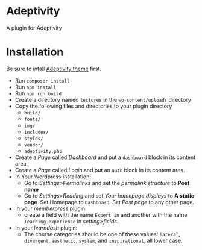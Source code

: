 
# Adeptivity

A plugin for Adeptivity

# Installation

Be sure to intall [Adeptivity theme](https://github.com/meykiacs/adeptivity) first.

- Run `composer install`
- Run `npm install`
- Run `npm run build`
- Create a directory named `lectures` in the `wp-content/uploads` directory
- Copy the following files and directories to your plugin directory
  - `build/`
  - `fonts/`
  - `img/`
  - `includes/`
  - `styles/`
  - `vendor/`
  - `adeptivity.php`
- Create a *Page* called *Dashboard* and put a `dashboard` block in its content area.
- Create a *Page* called *Login* and put an `auth` block in its content area.
- In Your Wordpress installation:
  - Go to *Settings>Permalinks* and set the *permalink structure* to **Post name**
  - Go to *Settings>Reading* and set *Your homepage displays* to **A static page**. Set Homepage to `Dashboard`. Set *Post page* to any other page.
- In your *memberpress* plugin:
  - create a field with the name `Expert in` and another with the name `Teaching experience` in *setting>fields*.
- In your *learndash* plugin:
  - The course categories should be one of these values: `lateral`, `divergent`, `aesthetic`, `system`, and `inspirational`, all lower case.
  